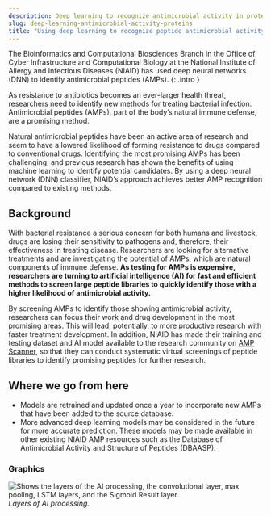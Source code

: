 ```yaml
---
description: Deep learning to recognize antimicrobial activity in proteins
slug: deep-learning-antimicrobial-activity-proteins
title: "Using deep learning to recognize peptide antimicrobial activity in proteins"
---
```

The Bioinformatics and Computational Biosciences Branch in the Office of Cyber Infrastructure and Computational Biology at the National Institute of Allergy and Infectious Diseases (NIAID) has used deep neural networks (DNN) to identify antimicrobial peptides (AMPs).
{: .intro }

As resistance to antibiotics becomes an ever-larger health threat, researchers need to identify new methods for treating bacterial infection. Antimicrobial peptides (AMPs), part of the body’s natural immune defense, are a promising method. 

Natural antimicrobial peptides have been an active area of research and seem to have a lowered likelihood of forming resistance to drugs compared to conventional drugs. Identifying the most promising AMPs has been challenging, and previous research has shown the benefits of using machine learning to identify potential candidates. By using a deep neural network (DNN) classifier, NIAID’s approach achieves better AMP recognition compared to existing methods.

## Background
With bacterial resistance a serious concern for both humans and livestock, drugs are losing their sensitivity to pathogens and, therefore, their effectiveness in treating disease. Researchers are looking for alternative treatments and are investigating the potential of AMPs, which are natural components of immune defense. **As testing for AMPs is expensive, researchers are turning to artificial intelligence (AI) for fast and efficient methods to screen large peptide libraries to quickly identify those with a higher likelihood of antimicrobial activity.**

By screening AMPs to identify those showing antimicrobial activity, researchers can focus their work and drug development in the most promising areas. This will lead, potentially, to more productive research with faster treatment development. In addition, NIAID has made their training and testing dataset and AI model available to the research community on [AMP Scanner](https://www.dveltri.com/ascan/), so that they can conduct systematic virtual screenings of peptide libraries to identify promising peptides for further research.

## Where we go from here
 - Models are retrained and updated once a year to incorporate new AMPs that have been added to the source database.
 - More advanced deep learning models may be considered in the future for more accurate prediction. These models may be made available in other existing NIAID AMP resources such as the Database of Antimicrobial Activity and Structure of Peptides (DBAASP). 

### Graphics

![Shows the layers of the AI processing, the convolutional layer, max pooling, LSTM layers, and the Sigmoid Result layer.](../images/ai-uca-antimicrobial.jpg)
_Layers of AI processing._